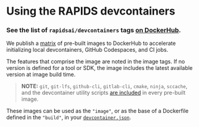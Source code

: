 # Using the RAPIDS devcontainers

### See the list of `rapidsai/devcontainers` tags [on DockerHub](https://hub.docker.com/r/rapidsai/devcontainers/tags).

We publish a [matrix](matrix.yml) of pre-built images to DockerHub to accelerate initializing local devcontainers, GitHub Codespaces, and CI jobs.

The features that comprise the image are noted in the image tags. If no version is defined for a tool or SDK, the image includes the latest available version at image build time.

> **NOTE:** `git`, `git-lfs`, `github-cli`, `gitlab-cli`, `cmake`, `ninja`, `sccache`, and the devcontainer utility scripts [are included](image/.devcontainer/devcontainer.json#L12-L33) in every pre-built image.

These images can be used as the `"image"`, or as the base of a Dockerfile defined in the `"build"`, in your [`devcontainer.json`](https://containers.dev/implementors/json_reference/#image-specific).
